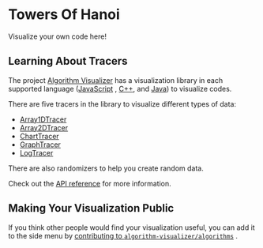 # Towers Of Hanoi

Visualize your own code here!

## Learning About Tracers

The project [Algorithm Visualizer](https://github.com/algorithm-visualizer) has a visualization library in each
supported language ([JavaScript](https://github.com/algorithm-visualizer/tracers.js)
, [C++](https://github.com/algorithm-visualizer/tracers.cpp),
and [Java](https://github.com/algorithm-visualizer/tracers.java)) to visualize codes.

There are five tracers in the library to visualize different types of data:

- [Array1DTracer](https://github.com/algorithm-visualizer/algorithm-visualizer/wiki/Array1DTracer)
- [Array2DTracer](https://github.com/algorithm-visualizer/algorithm-visualizer/wiki/Array2DTracer)
- [ChartTracer](https://github.com/algorithm-visualizer/algorithm-visualizer/wiki/ChartTracer)
- [GraphTracer](https://github.com/algorithm-visualizer/algorithm-visualizer/wiki/GraphTracer)
- [LogTracer](https://github.com/algorithm-visualizer/algorithm-visualizer/wiki/LogTracer)

There are also randomizers to help you create random data.

Check out the [API reference](https://github.com/algorithm-visualizer/algorithm-visualizer/wiki) for more information.

## Making Your Visualization Public

If you think other people would find your visualization useful, you can add it to the side menu
by [contributing to `algorithm-visualizer/algorithms`](https://github.com/algorithm-visualizer/algorithms/blob/master/CONTRIBUTING.md)
.